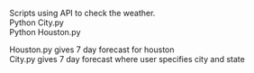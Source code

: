 Scripts using API to check the weather.  
Python City.py  
Python Houston.py  

Houston.py gives 7 day forecast for houston  
City.py gives 7 day forecast where user specifies city and state  
